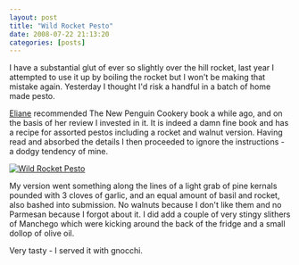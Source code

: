 ```yaml
---
layout: post
title: "Wild Rocket Pesto"
date: 2008-07-22 21:13:20
categories: [posts]
---
```


I have a substantial glut of ever so slightly over the hill rocket, last year I attempted to use it up by boiling the rocket but I won't be making that mistake again. Yesterday I thought I'd risk a handful in a batch of home made pesto.

[Eliane](http://faites-simple.blogspot.com/2008/06/jam-tomorrow.html) recommended The New Penguin Cookery book a while ago, and on the basis of her review I invested in it. It is indeed a damn fine book and has a recipe for assorted pestos including a rocket and walnut version. Having read and absorbed the details I then proceeded to ignore the instructions - a dodgy tendency of mine.

[![Wild Rocket Pesto](http://farm4.static.flickr.com/3051/2690704966_691a4f84c4_m.jpg)](http://www.flickr.com/photos/warriorwomen/2690704966/)

My version went something along the lines of a light grab of pine kernals pounded with 3 cloves of garlic, and an equal amount of basil and rocket, also bashed into submission. No walnuts because I don't like them and no Parmesan because I forgot about it. I did add a couple of very stingy slithers of Manchego which were kicking around the back of the fridge and a small dollop of olive oil.

Very tasty - I served it with gnocchi.
